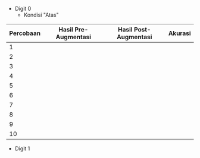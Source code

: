 




- Digit 0
	- Kondisi "Atas"

| Percobaan | Hasil Pre-Augmentasi | Hasil Post-Augmentasi | Akurasi |
| --------- | -------------------- | --------------------- | ------- |
| 1         |                      |                       |         |
| 2         |                      |                       |         |
| 3         |                      |                       |         |
| 4         |                      |                       |         |
| 5         |                      |                       |         |
| 6         |                      |                       |         |
| 7         |                      |                       |         |
| 8         |                      |                       |         |
| 9         |                      |                       |         |
| 10        |                      |                       |         |

- Digit 1


